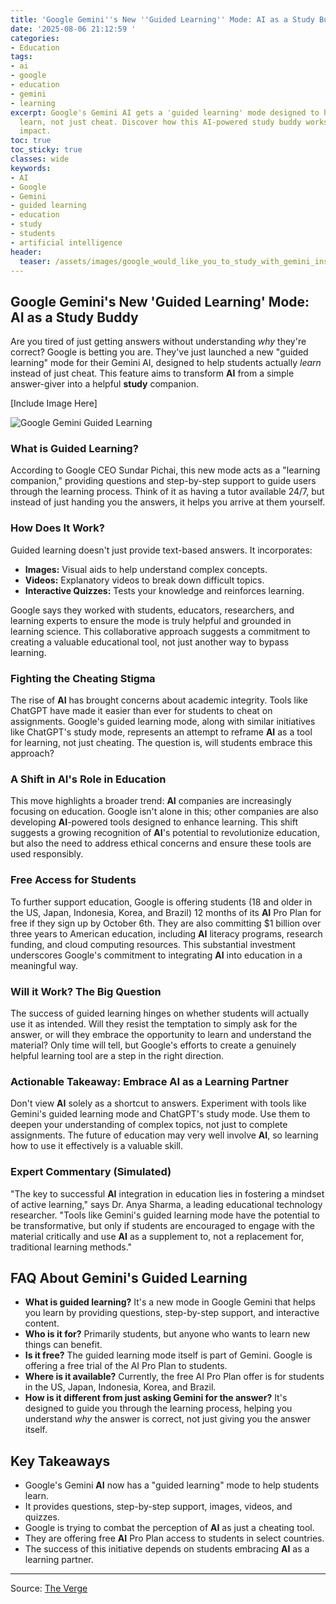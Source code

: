 ```yaml
---
title: 'Google Gemini''s New ''Guided Learning'' Mode: AI as a Study Buddy'
date: '2025-08-06 21:12:59 '
categories:
- Education
tags:
- ai
- google
- education
- gemini
- learning
excerpt: Google's Gemini AI gets a 'guided learning' mode designed to help students
  learn, not just cheat. Discover how this AI-powered study buddy works and its potential
  impact.
toc: true
toc_sticky: true
classes: wide
keywords:
- AI
- Google
- Gemini
- guided learning
- education
- study
- students
- artificial intelligence
header:
  teaser: /assets/images/google_would_like_you_to_study_with_gemini_instead_20250806211259.jpg
---
```


## Google Gemini's New 'Guided Learning' Mode: AI as a Study Buddy

Are you tired of just getting answers without understanding *why* they're correct? Google is betting you are. They've just launched a new "guided learning" mode for their Gemini AI, designed to help students actually *learn* instead of just cheat. This feature aims to transform **AI** from a simple answer-giver into a helpful **study** companion.

[Include Image Here]

![Google Gemini Guided Learning](https://platform.theverge.com/wp-content/uploads/sites/2/2025/01/STK255_Google_Gemini_D.jpg?quality=90&strip=all&crop=0,0,100,100)

### What is Guided Learning?

According to Google CEO Sundar Pichai, this new mode acts as a "learning companion," providing questions and step-by-step support to guide users through the learning process. Think of it as having a tutor available 24/7, but instead of just handing you the answers, it helps you arrive at them yourself.

### How Does It Work?

Guided learning doesn't just provide text-based answers. It incorporates:

*   **Images:** Visual aids to help understand complex concepts.
*   **Videos:** Explanatory videos to break down difficult topics.
*   **Interactive Quizzes:** Tests your knowledge and reinforces learning.

Google says they worked with students, educators, researchers, and learning experts to ensure the mode is truly helpful and grounded in learning science. This collaborative approach suggests a commitment to creating a valuable educational tool, not just another way to bypass learning.

### Fighting the Cheating Stigma

The rise of **AI** has brought concerns about academic integrity. Tools like ChatGPT have made it easier than ever for students to cheat on assignments. Google's guided learning mode, along with similar initiatives like ChatGPT's study mode, represents an attempt to reframe **AI** as a tool for learning, not just cheating. The question is, will students embrace this approach?

### A Shift in AI's Role in Education

This move highlights a broader trend: **AI** companies are increasingly focusing on education. Google isn't alone in this; other companies are also developing **AI**-powered tools designed to enhance learning. This shift suggests a growing recognition of **AI**'s potential to revolutionize education, but also the need to address ethical concerns and ensure these tools are used responsibly.

### Free Access for Students

To further support education, Google is offering students (18 and older in the US, Japan, Indonesia, Korea, and Brazil) 12 months of its **AI** Pro Plan for free if they sign up by October 6th. They are also committing $1 billion over three years to American education, including **AI** literacy programs, research funding, and cloud computing resources. This substantial investment underscores Google's commitment to integrating **AI** into education in a meaningful way.

### Will it Work? The Big Question

The success of guided learning hinges on whether students will actually use it as intended. Will they resist the temptation to simply ask for the answer, or will they embrace the opportunity to learn and understand the material? Only time will tell, but Google's efforts to create a genuinely helpful learning tool are a step in the right direction.

### Actionable Takeaway: Embrace AI as a Learning Partner

Don't view **AI** solely as a shortcut to answers. Experiment with tools like Gemini's guided learning mode and ChatGPT's study mode. Use them to deepen your understanding of complex topics, not just to complete assignments. The future of education may very well involve **AI**, so learning how to use it effectively is a valuable skill.

### Expert Commentary (Simulated)

"The key to successful **AI** integration in education lies in fostering a mindset of active learning," says Dr. Anya Sharma, a leading educational technology researcher. "Tools like Gemini's guided learning mode have the potential to be transformative, but only if students are encouraged to engage with the material critically and use **AI** as a supplement to, not a replacement for, traditional learning methods."

## FAQ About Gemini's Guided Learning

*   **What is guided learning?** It's a new mode in Google Gemini that helps you learn by providing questions, step-by-step support, and interactive content.
*   **Who is it for?** Primarily students, but anyone who wants to learn new things can benefit.
*   **Is it free?** The guided learning mode itself is part of Gemini. Google is offering a free trial of the AI Pro Plan to students.
*   **Where is it available?** Currently, the free AI Pro Plan offer is for students in the US, Japan, Indonesia, Korea, and Brazil.
*   **How is it different from just asking Gemini for the answer?** It's designed to guide you through the learning process, helping you understand *why* the answer is correct, not just giving you the answer itself.

## Key Takeaways

*   Google's Gemini **AI** now has a "guided learning" mode to help students learn.
*   It provides questions, step-by-step support, images, videos, and quizzes.
*   Google is trying to combat the perception of **AI** as just a cheating tool.
*   They are offering free **AI** Pro Plan access to students in select countries.
*   The success of this initiative depends on students embracing **AI** as a learning partner.

---

Source: [The Verge](https://www.theverge.com/news/732182/google-gemini-ai-guided-learning-education)